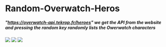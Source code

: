 # Random-Overwatch-Heros

##### "https://overwatch-api.tekrop.fr/heroes" we get the API from the website and pressing the random key randomly lists the Owerwatch characters

![](https://user-images.githubusercontent.com/91335275/172005595-7fa55411-0285-4b1a-ac1b-ce3d9bb2e6f6.PNG)
![](https://user-images.githubusercontent.com/91335275/172005604-9e407833-6cf4-40c6-9e76-99dfeec192be.png)
![](https://user-images.githubusercontent.com/91335275/172005609-ba78face-ebb7-4dca-a5e8-fa4915a1aafd.PNG)





